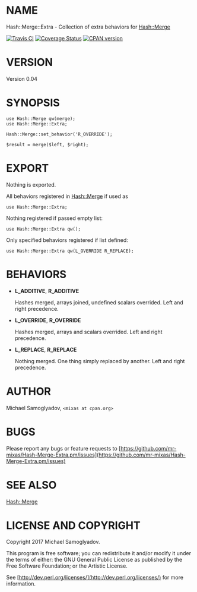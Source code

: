 # NAME

Hash::Merge::Extra - Collection of extra behaviors for [Hash::Merge](https://metacpan.org/pod/Hash::Merge)

<a href="https://travis-ci.org/mr-mixas/Hash-Merge-Extra.pm"><img src="https://travis-ci.org/mr-mixas/Hash-Merge-Extra.pm.svg?branch=master" alt="Travis CI"/></a>
<a href='https://coveralls.io/github/mr-mixas/Hash-Merge-Extra.pm?branch=master'><img src='https://coveralls.io/repos/github/mr-mixas/Hash-Merge-Extra.pm/badge.svg?branch=master' alt='Coverage Status'/></a>
<a href="https://badge.fury.io/pl/Hash-Merge-Extra"><img src="https://badge.fury.io/pl/Hash-Merge-Extra.svg" alt="CPAN version"/></a>

# VERSION

Version 0.04

# SYNOPSIS

    use Hash::Merge qw(merge);
    use Hash::Merge::Extra;

    Hash::Merge::set_behavior('R_OVERRIDE');

    $result = merge($left, $right);

# EXPORT

Nothing is exported.

All behaviors registered in [Hash::Merge](https://metacpan.org/pod/Hash::Merge) if used as

    use Hash::Merge::Extra;

Nothing registered if passed empty list:

    use Hash::Merge::Extra qw();

Only specified behaviors registered if list defined:

    use Hash::Merge::Extra qw(L_OVERRIDE R_REPLACE);

# BEHAVIORS

- __L\_ADDITIVE__, __R\_ADDITIVE__

    Hashes merged, arrays joined, undefined scalars overrided. Left and right precedence.

- __L\_OVERRIDE__, __R\_OVERRIDE__

    Hashes merged, arrays and scalars overrided. Left and right precedence.

- __L\_REPLACE__, __R\_REPLACE__

    Nothing merged. One thing simply replaced by another. Left and right precedence.

# AUTHOR

Michael Samoglyadov, `<mixas at cpan.org>`

# BUGS

Please report any bugs or feature requests to
[https://github.com/mr-mixas/Hash-Merge-Extra.pm/issues](https://github.com/mr-mixas/Hash-Merge-Extra.pm/issues)

# SEE ALSO

[Hash::Merge](https://metacpan.org/pod/Hash::Merge)

# LICENSE AND COPYRIGHT

Copyright 2017 Michael Samoglyadov.

This program is free software; you can redistribute it and/or modify it
under the terms of either: the GNU General Public License as published
by the Free Software Foundation; or the Artistic License.

See [http://dev.perl.org/licenses/](http://dev.perl.org/licenses/) for more information.

